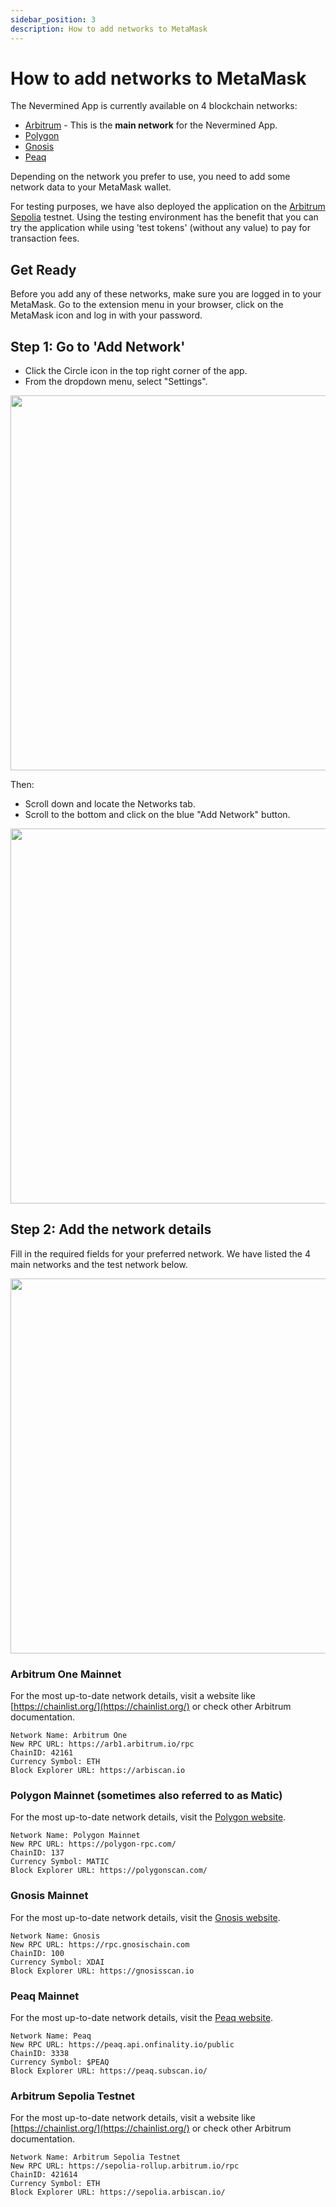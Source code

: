 ```yaml
---
sidebar_position: 3
description: How to add networks to MetaMask
---
```


# How to add networks to MetaMask

The Nevermined App is currently available on 4 blockchain networks:
- [Arbitrum](https://nevermined.app/) - This is the **main network** for the Nevermined App.
- [Polygon](https://matic.nevermined.app/)
- [Gnosis](https://gnosis.nevermined.app/)
- [Peaq](https://peaq.nevermined.app/)

Depending on the network you prefer to use, you need to add some network data to your MetaMask wallet.

For testing purposes, we have also deployed the application on the [Arbitrum Sepolia](https://testing.nevermined.app/) testnet. Using the testing environment has the benefit that you can try the application while using 'test tokens' (without any value) to pay for transaction fees.

## Get Ready

Before you add any of these networks, make sure you are logged in to your MetaMask.
Go to the extension menu in your browser, click on the MetaMask icon and log in with your password.


## Step 1: Go to 'Add Network'

- Click the Circle icon in the top right corner of the app.
- From the dropdown menu, select "Settings".

<p align="center"><img src="/images/tutorials/metamask/MM_settings.png" width="600" /></p>

Then:
- Scroll down and locate the Networks tab. 
- Scroll to the bottom and click on the blue "Add Network" button.

<p align="center"><img src="/images/tutorials/metamask/MM_settings_Network.png" width="600" /></p>

## Step 2: Add the network details

Fill in the required fields for your preferred network. We have listed the 4 main networks and the test network below. 

<p align="center"><img src="/images/tutorials/metamask/MM_add_network_manually_2.png" width="600" /></p>

### Arbitrum One Mainnet

For the most up-to-date network details, visit a website like [https://chainlist.org/](https://chainlist.org/) or check other Arbitrum documentation.

```
Network Name: Arbitrum One
New RPC URL: https://arb1.arbitrum.io/rpc
ChainID: 42161
Currency Symbol: ETH
Block Explorer URL: https://arbiscan.io
```

### Polygon Mainnet (sometimes also referred to as Matic)

For the most up-to-date network details, visit the [Polygon website](https://wiki.polygon.technology/docs/develop/metamask/config-polygon-on-metamask#add-the-polygon-network-manually).

```
Network Name: Polygon Mainnet
New RPC URL: https://polygon-rpc.com/
ChainID: 137
Currency Symbol: MATIC
Block Explorer URL: https://polygonscan.com/
```

### Gnosis Mainnet

For the most up-to-date network details, visit the [Gnosis website](https://docs.gnosischain.com/tools/wallets/metamask/).

```
Network Name: Gnosis
New RPC URL: https://rpc.gnosischain.com
ChainID: 100
Currency Symbol: XDAI
Block Explorer URL: https://gnosisscan.io
```

### Peaq Mainnet

For the most up-to-date network details, visit the [Peaq website](https://docs.peaq.network/docs/usage/wallets/peaq/metamask/).

```
Network Name: Peaq
New RPC URL: https://peaq.api.onfinality.io/public
ChainID: 3338
Currency Symbol: $PEAQ
Block Explorer URL: https://peaq.subscan.io/
```

### Arbitrum Sepolia Testnet

For the most up-to-date network details, visit a website like [https://chainlist.org/](https://chainlist.org/) or check other Arbitrum documentation.

```
Network Name: Arbitrum Sepolia Testnet
New RPC URL: https://sepolia-rollup.arbitrum.io/rpc
ChainID: 421614
Currency Symbol: ETH
Block Explorer URL: https://sepolia.arbiscan.io/ 
```

